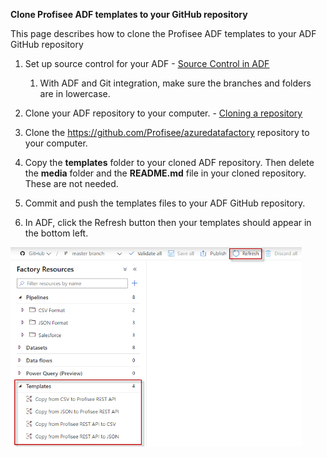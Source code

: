 **Clone Profisee ADF templates to your GitHub repository**

This page describes how to clone the Profisee ADF templates to your ADF
GitHub repository

1.  Set up source control for your ADF - [<u>Source Control in ADF</u>](https://docs.microsoft.com/en-us/azure/data-factory/source-control)
	1.	With ADF and Git integration, make sure the branches and folders are in lowercase.
	
2.  Clone your ADF repository to your computer. - [<u>Cloning a repository</u>](https://docs.github.com/en/github/creating-cloning-and-archiving-repositories/cloning-a-repository)

3.  Clone the
    [<u>https://github.com/Profisee/azuredatafactory</u>](https://github.com/Profisee/azuredatafactory)
    repository to your computer.

4.	Copy the **templates** folder to your cloned ADF repository.  Then delete the **media** folder and the **README.md** file in your cloned repository.  These are not needed.

5.  Commit and push the templates files to your ADF GitHub repository.

6.  In ADF, click the Refresh button then your templates should appear
    in the bottom left.

   <img src="./media/image1.png" style="width:4.852in;height:3.32124in" />
